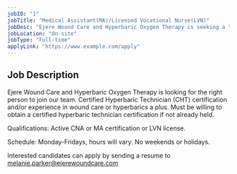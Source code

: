 ```yaml
---
jobID: "1"
jobTitle: "Medical Assistant(MA)/Licensed Vocational Nurse(LVN)"
jobDesc: "Ejere Wound Care and Hyperbaric Oxygen Therapy is seeking a talented Medical Assistant (MA) or LVN. The ideal candidate will have a strong background in wound care and be able to work independently. CHT certification and experience in hyperbarics are a plus."
jobLocation: "On-site"
jobType: "Full-time"
applyLink: "https://www.example.com/apply"
---
```


## Job Description

Ejere Wound Care and Hyperbaric Oxygen Therapy is looking for the right person to join our team. Certified Hyperbaric Technician (CHT) certification and/or experience in wound care or hyperbarics a plus. Must be willing to obtain a certified hyperbaric technician certification if not already held.

Qualifications: Active CNA or MA certification or LVN license.

Schedule: Monday-Fridays, hours will vary. No weekends or holidays.

Interested candidates can apply by sending a resume to melanie.parker@ejerewoundcare.com
